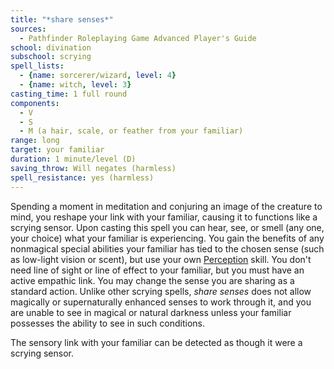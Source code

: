 ```yaml
---
title: "*share senses*"
sources:
  - Pathfinder Roleplaying Game Advanced Player's Guide
school: divination
subschool: scrying
spell_lists:
  - {name: sorcerer/wizard, level: 4}
  - {name: witch, level: 3}
casting_time: 1 full round
components:
  - V
  - S
  - M (a hair, scale, or feather from your familiar)
range: long
target: your familiar
duration: 1 minute/level (D)
saving_throw: Will negates (harmless)
spell_resistance: yes (harmless)
---
```


Spending a moment in meditation and conjuring an image of the creature to mind, you reshape your link with your familiar, causing it to functions like a scrying sensor. Upon casting this spell you can hear, see, or smell (any one, your choice) what your familiar is experiencing. You gain the benefits of any nonmagical special abilities your familiar has tied to the chosen sense (such as low-light vision or scent), but use your own [Perception](/skills/perception/) skill. You don't need line of sight or line of effect to your familiar, but you must have an active empathic link. You may change the sense you are sharing as a standard action. Unlike other scrying spells, *share senses* does not allow magically or supernaturally enhanced senses to work through it, and you are unable to see in magical or natural darkness unless your familiar possesses the ability to see in such conditions.

The sensory link with your familiar can be detected as though it were a scrying sensor.

